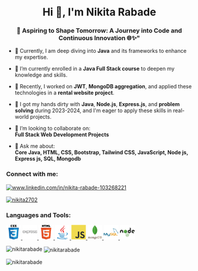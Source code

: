 <h1 align="center">Hi 👋, I'm Nikita Rabade</h1>
<h3 align="center">🚀 Aspiring to Shape Tomorrow: A Journey into Code and Continuous Innovation 🌐✨"</h3>

- 🔭 Currently, I am deep diving into **Java** and its frameworks to enhance my expertise.

- 🚀 I’m currently enrolled in a **Java Full Stack course** to deepen my knowledge and skills.

- 🌟 Recently, I worked on **JWT**, **MongoDB aggregation**, and applied these technologies in a **rental website project**. 
  
- 🌱 I got my hands dirty with **Java**, **Node.js**, **Express.js**, and **problem solving** during 2023-2024, and I'm eager to apply these skills in real-world projects.
  
<!-- - 🌱 I’m currently learning :<br> **Java Full Stack course** -->

- 👯 I’m looking to collaborate on: <br> **Full Stack Web Development Projects**

- 💬 Ask me about: <br> **Core Java, HTML, CSS, Bootstrap, Tailwind CSS, JavaScript, Node js, Express js, SQL, Mongodb**

<!-- - ⚡ Fun fact: <br> **Beyond coding, I find joy in decoding diverse cultures through my travels, making every journey a new adventure in both technology and life.🌐✨** -->

<h3 align="left">Connect with me:</h3>
<p align="left">
<a href="https://linkedin.com/in/www.linkedin.com/in/nikita-rabade-103268221" target="blank"><img align="center" src="https://raw.githubusercontent.com/rahuldkjain/github-profile-readme-generator/master/src/images/icons/Social/linked-in-alt.svg" alt="www.linkedin.com/in/nikita-rabade-103268221" height="30" width="40" /></a>

<a href="https://www.leetcode.com/nikita2702" target="blank"><img align="center" src="https://raw.githubusercontent.com/rahuldkjain/github-profile-readme-generator/master/src/images/icons/Social/leet-code.svg" alt="nikita2702" height="30" width="40" /></a>
</p>

<h3 align="left">Languages and Tools:</h3>
<p align="left"> <a href="https://www.w3schools.com/css/" target="_blank" rel="noreferrer"> <img src="https://raw.githubusercontent.com/devicons/devicon/master/icons/css3/css3-original-wordmark.svg" alt="css3" width="40" height="40"/> </a> <a href="https://expressjs.com" target="_blank" rel="noreferrer"> <img src="https://raw.githubusercontent.com/devicons/devicon/master/icons/express/express-original-wordmark.svg" alt="express" width="40" height="40"/> </a> <a href="https://www.w3.org/html/" target="_blank" rel="noreferrer"> <img src="https://raw.githubusercontent.com/devicons/devicon/master/icons/html5/html5-original-wordmark.svg" alt="html5" width="40" height="40"/> </a> <a href="https://www.java.com" target="_blank" rel="noreferrer"> <img src="https://raw.githubusercontent.com/devicons/devicon/master/icons/java/java-original.svg" alt="java" width="40" height="40"/> </a> <a href="https://developer.mozilla.org/en-US/docs/Web/JavaScript" target="_blank" rel="noreferrer"> <img src="https://raw.githubusercontent.com/devicons/devicon/master/icons/javascript/javascript-original.svg" alt="javascript" width="40" height="40"/> </a> <a href="https://www.mongodb.com/" target="_blank" rel="noreferrer"> <img src="https://raw.githubusercontent.com/devicons/devicon/master/icons/mongodb/mongodb-original-wordmark.svg" alt="mongodb" width="40" height="40"/> </a> <a href="https://www.mysql.com/" target="_blank" rel="noreferrer"> <img src="https://raw.githubusercontent.com/devicons/devicon/master/icons/mysql/mysql-original-wordmark.svg" alt="mysql" width="40" height="40"/> </a> <a href="https://nodejs.org" target="_blank" rel="noreferrer"> <img src="https://raw.githubusercontent.com/devicons/devicon/master/icons/nodejs/nodejs-original-wordmark.svg" alt="nodejs" width="40" height="40"/> </a> </p>



<p><img align="left" src="https://github-readme-stats.vercel.app/api/top-langs?username=nikitarabade&show_icons=true&locale=en&layout=compact" alt="nikitarabade" /></p>

<p>&nbsp;<img align="center" src="https://github-readme-stats.vercel.app/api?username=nikitarabade&show_icons=true&locale=en" alt="nikitarabade" /></p>

<p><img align="center" src="https://github-readme-streak-stats.herokuapp.com/?user=nikitarabade&" alt="nikitarabade" /></p>
